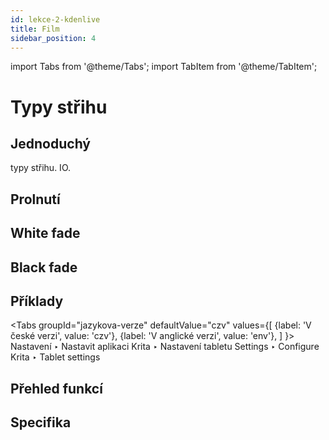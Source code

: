```yaml
---
id: lekce-2-kdenlive
title: Film
sidebar_position: 4
---
```

import Tabs from '@theme/Tabs';
import TabItem from '@theme/TabItem';

# Typy střihu

## Jednoduchý
typy střihu. IO.
## Prolnutí
## White fade
## Black fade
## Příklady

<Tabs
  groupId="jazykova-verze"
  defaultValue="czv"
  values={[
    {label: 'V české verzi', value: 'czv'},
    {label: 'V anglické verzi', value: 'env'},
  ]
}>
<TabItem value="czv">Nastavení ‣ Nastavit aplikaci Krita ‣ Nastavení tabletu</TabItem>
<TabItem value="env">Settings ‣ Configure Krita ‣ Tablet settings </TabItem>
</Tabs>


## Přehled funkcí

## Specifika
